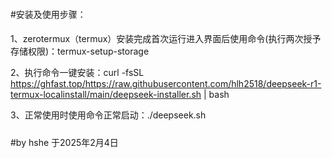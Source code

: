####
#安装及使用步骤：
####


1、zerotermux（termux）安装完成首次运行进入界面后使用命令(执行两次授予存储权限)：termux-setup-storage



2、执行命令一键安装：curl -fsSL https://ghfast.top/https://raw.githubusercontent.com/hlh2518/deepseek-r1-termux-localinstall/main/deepseek-installer.sh | bash



3、正常使用时使用命令正常启动：./deepseek.sh


#####
#by hshe 于2025年2月4日
####